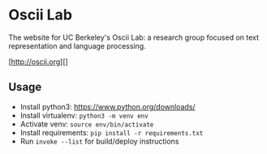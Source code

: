 Oscii Lab
=========

The website for UC Berkeley's Oscii Lab: a research group focused on text
representation and language processing.

[http://oscii.org][]

Usage
-----

* Install python3: https://www.python.org/downloads/
* Install virtualenv: `python3 -m venv env`
* Activate venv: `source env/bin/activate`
* Install requirements: `pip install -r requirements.txt`
* Run `invoke --list` for build/deploy instructions
